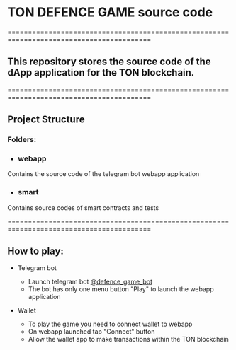 # TON DEFENCE GAME source code

=========================================================================================
## This repository stores the source code of the dApp application for the TON blockchain.
=========================================================================================

## Project Structure
  
### Folders:
- ### webapp
Contains the source code of the telegram bot webapp application
  
- ### smart
Contains source codes of smart contracts and tests

=========================================================================================
## How to play:
- Telegram bot
  - Launch telegram bot [@defence_game_bot](https://t.me/defence_game_bot)
  - The bot has only one menu button "Play" to launch the webapp application

- Wallet
  - To play the game you need to connect wallet to webapp
  - On webapp launched tap "Connect" button
  - Allow the wallet app to make transactions within the TON blockchain
